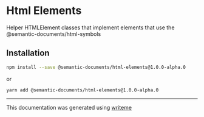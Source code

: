 # Html Elements

Helper HTMLElement classes that implement elements that use the @semantic-documents/html-symbols

## Installation

```bash
npm install --save @semantic-documents/html-elements@1.0.0-alpha.0
```
or
```bash
yarn add @semantic-documents/html-elements@1.0.0-alpha.0
```

---
This documentation was generated using [writeme](https://www.npmjs.com/package/@writeme/core)
